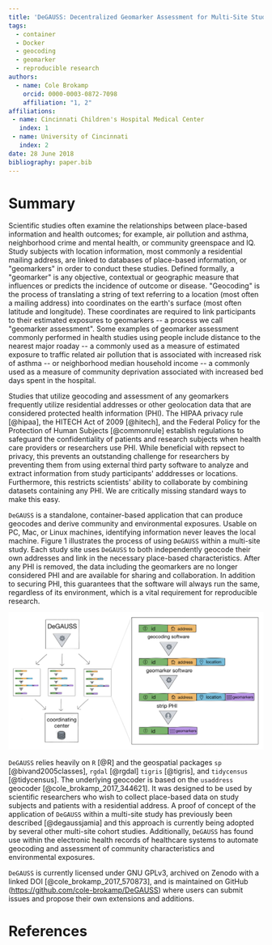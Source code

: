 ```yaml
---
title: 'DeGAUSS: Decentralized Geomarker Assessment for Multi-Site Studies'
tags:
  - container
  - Docker
  - geocoding
  - geomarker
  - reproducible research
authors:
  - name: Cole Brokamp
    orcid: 0000-0003-0872-7098
    affiliation: "1, 2"
affiliations:
 - name: Cincinnati Children's Hospital Medical Center
   index: 1
 - name: University of Cincinnati
   index: 2
date: 28 June 2018
bibliography: paper.bib
---
```


# Summary

Scientific studies often examine the relationships between place-based information and health outcomes; for example, air pollution and asthma, neighborhood crime and mental health, or community greenspace and IQ. Study subjects with location information, most commonly a residential mailing address, are linked to databases of place-based information, or "geomarkers" in order to conduct these studies. Defined formally, a "geomarker" is any objective, contextual or geographic measure that influences or predicts the incidence of outcome or disease. "Geocoding" is the process of translating a string of text referring to a location (most often a mailing address) into coordinates on the earth's surface (most often latitude and longitude). These coordinates are required to link participants to their estimated exposures to geomarkers -- a process we call "geomarker assessment". Some examples of geomarker assessment commonly performed in health studies using people include distance to the nearest major roaday -- a commonly used as a measure of estimated exposure to traffic related air pollution that is associated with increased risk of asthma -- or  neighborhood median household income -- a commonly used as a measure of community deprivation associated with increased bed days spent in the hospital.

Studies that utilize geocoding and assessment of any geomarkers frequently utilize residential addresses or other geolocation data that are considered protected health information (PHI). The HIPAA privacy rule [@hipaa], the HITECH Act of 2009 [@hitech], and the Federal Policy for the Protection of Human Subjects [@commonrule] establish regulations to safeguard the confidentiality of patients and research subjects when health care providers or researchers use PHI. While beneficial with repsect to privacy, this prevents an outstanding challenge for researchers by preventing them from using external third party software to analyze and extract information from study participants' adddresses or locations. Furthermore, this restricts scientists' ability to collaborate by combining datasets containing any PHI. We are critically missing standard ways to make this easy.

`DeGAUSS` is a standalone, container-based application that can produce geocodes and derive community and environmental exposures. Usable on PC, Mac, or Linux machines, identifying information never leaves the local machine. Figure 1 illustrates the process of using `DeGAUSS` within a multi-site study. Each study site uses `DeGAUSS` to both independently geocode their own addresses and link in the necessary place-based characteristics. After any PHI is removed, the data including the geomarkers are no longer considered PHI and are available for sharing and collaboration. In addition to securing PHI, this guarantees that the software will always run the same, regardless of its environment, which is a vital requirement for reproducible research. 

![Illustration of DeGAUSS application within a multi-site study. Each site individually uses PHI to geocode and assign geomarkers.  After PHI is removed, the dataset can be shared or combined with other datasets for analysis.](degauss_diagram.jpg)

`DeGAUSS` relies heavily on `R` [@R] and the geospatial packages `sp` [@bivand2005classes], `rgdal` [@rgdal] `tigris` [@tigris], and `tidycensus` [@tidycensus]. The underlying geocoder is based on the `usaddress` geocoder [@cole_brokamp_2017_344621]. It was designed to be used by scientific researchers who wish to collect place-based data on study subjects and patients with a residential address. A proof of concept of the application of `DeGAUSS` within a multi-site study has previously been described [@degaussjamia] and this approach is currently being adopted by several other multi-site cohort studies. Additionally, `DeGAUSS` has found use within the electronic health records of healthcare systems to automate geocoding and assessment of community characteristics and environmental exposures.

`DeGAUSS` is currently licensed under GNU GPLv3, archived on Zenodo with a linked DOI [@cole_brokamp_2017_570873], and is maintained on GitHub (https://github.com/cole-brokamp/DeGAUSS) where users can submit issues and propose their own extensions and additions.

# References
